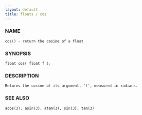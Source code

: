 ```yaml
---
layout: default
title: floats / cos
---
```


### NAME

    cos() - return the cosine of a float


### SYNOPSIS

    float cos( float f );


### DESCRIPTION

    Returns the cosine of its argument, 'f', measured in radians.


### SEE ALSO

    acos(3), asin(3), atan(3), sin(3), tan(3)
